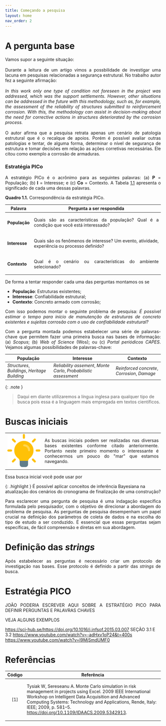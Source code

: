```yaml
---
title: Começando a pesquisa
layout: home
nav_order: 2
---
```


<!--Don't delete this script-->
<script src = "https://polyfill.io/v3/polyfill.min.js?features=es6"></script>
<script id = "MathJax-script" async src="https://cdn.jsdelivr.net/npm/mathjax@3/es5/tex-mml-chtml.js"></script>
<!--Don't delete this script-->

<h1>A pergunta base</h1>

<p align = "justify">
  Vamos supor a seguinte situação: 
  <br><br>
  Durante a leitura de um artigo vimos a possbilidade de investigar uma lacuna em pesquisas relacionadas a segurança estrutural. No trabalho autor fez a seguinte afirmação:
  <br><br>
  <i>
  In this work only one type of condition not foreseen in the project was addressed, which was the support settlements. However, other situations can be addressed in the future with this methodology, such as, for example, the assessment of the reliability of structures submitted to reinforcement corrosion. With this, the methodology can assist in decision-making about the need for corrective actions in structures deteriorated by the corrosion process.
  </i>
  <br><br>
  O autor afirma que a pesquisa retrata apenas um cenário de patologia estrutural que é o recalque de apoios. Porém é possível avaliar outras patologias e tentar, de alguma forma, determinar o nível de segurança de estrutura e tomar decisões em relação as ações corretivas necessárias. Ele citou como exemplo a corrosão de armaduras.
</p>

<h3>Estratégia PICo</h3>

<p align = "justify">
  A estratégio PICo é o acrônimo para as seguintes palavras: (a) <b>P</b> = População; (b) <b>I</b> = Interesse; e (c) <b>Co</b> = Contexto. A Tabela <a href = "#q1-1">1.1</a> apresenta o significado de cada uma dessas palavras.
</p>

<p align = "justify" id = "q1-1"><b>Quadro 1.1.</b> Correspondência da estratégia PICo.</p>

<table>
    <thead>
        <tr>
            <th>Palavra</th>
            <th>Pergunta a ser respondida</th>
        </tr>
    </thead>
    <tbody>
        <tr>
            <td><b>População</b></td>
            <td><p align = "justify">Quais são as características da população? Qual é a condição que você está interessado?</p></td>
        </tr>
        <tr>
            <td><b>Interesse</b></td>
            <td><p align = "justify">Quais são os fenômenos de interesse? Um evento, atividade, experiência ou processo definido?</p></td>
        </tr>
        <tr>
            <td><b>Contexto</b></td>
            <td><p align = "justify">Qual é o cenário ou características do ambiente selecionado?</p></td>
        </tr>
    </tbody>
</table>

<p align = "justify">
  De forma a tentar responder cada uma das perguntas montamos os se
</p>

<ul>
  <li><b>População</b>: Estruturas existentes;</li>
  <li><b>Interesse</b>: Confiabilidade estrutural;</li>
  <li><b>Contexto</b>: Concreto armado com corrosão;</li>
</ul>

<p align = "justify">
  Com isso podemos montar o seguinte problema de pesquisa: <i>É possível estimar o tempo para início de manutenção de estruturas de concreto existentes e sujeitas corrosão com o uso de confiabilidade estrutural?</i>
</p>

<p align = "justify">
  Com a pergunta montada podemos estabelecer uma série de palavras-chave que permitem fazer uma primeira busca nas bases de informação: (a) <i>Scopus</i>; (b) <i>Web of Science</i> (Wos); ou (c) <i>Portal periódicos CAPES</i>. Vejamos algumas possibilidades de palavras-chave:
</p>

<table>
    <thead>
        <tr>
            <th>População</th>
            <th>Interesse</th>
            <th>Contexto</th>
        </tr>
    </thead>
    <tbody>
        <tr>
            <td><i>Structures</i>, <i>Buildings</i>, <i>Heritage Building</i></td>
            <td><i>Reliability assement</i>, <i>Monte Carlo</i>, <i>Probabilistic assessment</i></td>
            <td><i>Reinforced concrete</i>, <i>Corrosion</i>, <i>Damage</i></td>
        </tr>
    </tbody>
</table>

{: .note }
> Daqui em diante utilizaremos a língua inglesa para qualquer tipo de busca pois essa é a linguagem mais empregada em textos científicos.

<h1>Buscas iniciais</h1>

<table>
  <tr>
    <td>
      <img src="assets/images/fig00-1.png" alt = "fig00-1" width = "100%" height = "auto">
    </td>
    <td>
        <p align = "justify">
        As buscas iniciais podem ser realizadas nas diversas bases existentes conforme citado anteriormente. Portanto neste primeiro momento o interessante é conhecermos um pouco do "mar" que estamos navegando.
        </p>
    </td>
  </tr>
</table>

<p align = "justify">
  Essa busca inicial você pode usar por 
</p>

{: .highlight }
É possível aplicar conceitos de inferência Bayesiana na atualização dos cenários do cronograma de finalização de uma construção?

<p align = "justify">
Para esclarecer uma pergunta de pesquisa é uma indagação específica formulada pelo pesquisador, com o objetivo de direcionar a abordagem do problema de pesquisa. As perguntas de pesquisa desempenham um papel crucial na definição dos parâmetros de coleta de dados e na escolha do tipo de estudo a ser conduzido. É essencial que essas perguntas sejam específicas, de fácil compreensão e diretas em sua abordagem.
</p>

<h1>Definição das <i>strings</i></h1>

<p align = "justify">
Após estabelecer as perguntas é necessário criar um protocolo de investigação nas bases. Esse protocolo é definido a partir das <i>strings</i> de busca.
</p>

<h1>Estratégia PICO</h1>

<p align = "justify">
JOÃO PODERIA ESCREVER AQUI SOBRE A ESTRATÉGIO PICO PARA DEFINIR PERGUNTAS E PALAVRAS CHAVES

VEJA ALGUNS EXEMPLOS

https://sci-hub.se/https://doi.org/10.1016/j.infsof.2015.03.007
SEÇÃO 3.1 E 3.2
https://www.youtube.com/watch?v=-adHxv1oP24&t=400s
https://www.youtube.com/watch?v=I9MjSmdUMF0
</p>


<h1>Referências</h1>

<table>
    <thead>
        <tr>
            <th>Código</th>
            <th>Referência</th>
        </tr>
    </thead>
    <tbody>
        <tr>
            <td><p align = "center" id = "ref1">[1]</p></td>
            <td><p align = "left">Tysiak W, Sereseanu A. Monte Carlo simulation in risk management in projects using Excel. 2009 IEEE International Workshop on Intelligent Data Acquisition and Advanced Computing Systems: Technology and Applications, Rende, Italy: IEEE; 2009, p. 581–5. <a target = "_blank" href = "https://doi.org/10.1109/IDAACS.2009.5342913">https://doi.org/10.1109/IDAACS.2009.5342913</a>.</p></td>
        </tr>
    </tbody>
</table>
